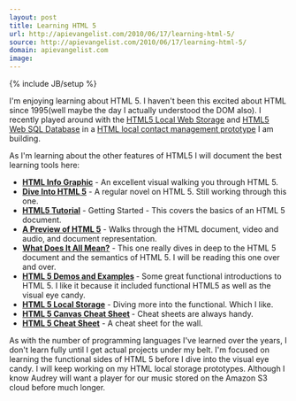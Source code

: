 ```yaml
---
layout: post
title: Learning HTML 5
url: http://apievangelist.com/2010/06/17/learning-html-5/
source: http://apievangelist.com/2010/06/17/learning-html-5/
domain: apievangelist.com
image: 
---
```

{% include JB/setup %}<p>I'm enjoying learning about HTML 5.  I haven't been this excited about HTML since 1995(well maybe the day I actually understood the DOM also).  I recently played around with the <a href="http://www.kinlane.com/category/html-5/html5-web-storage/">HTML5 Local Web Storage</a> and <a href="http://www.kinlane.com/category/html-5/html5-web-sql-database/">HTML5 Web SQL Database</a> in a <a href="http://www.kinlane.com/2010/06/html-5-web-sql-database/">HTML local contact management prototype</a> I am building.<p></p>
As I'm learning about the other features of HTML5 I will document the best learning tools here:
<ul class="mainlist">
	<li><a href="http://www.focus.com/images/view/11905/"><strong>HTML Info Graphic</strong></a> - An excellent visual walking you through HTML 5.</li>
	<li><strong><a href="http://diveintohtml5.org/">Dive Into HTML 5</a></strong> - A regular novel on HTML 5. Still working through this one.</li>
	<li><strong><a href="http://www.dave-woods.co.uk/index.php/html5-tutorial-getting-started/">HTML5 Tutorial</a></strong> - Getting Started - This covers the basics of an HTML 5 document.</li>
	<li><strong><a href="http://www.alistapart.com/articles/previewofhtml5">A Preview of HTML 5</a></strong> - Walks through the HTML document, video and audio, and document representation.</li>
	<li><strong><a href="http://diveintohtml5.org/semantics.html">What Does It All Mean?</a></strong> - This one really dives in deep to the HTML 5 document and the semantics of HTML 5. I will be reading this one over and over.</li>
	<li><strong><a href="http://html5demos.com/">HTML 5 Demos and Examples</a> </strong>- Some great functional introductions to HTML 5. I like it because it included functional HTML5 as well as the visual eye candy.</li>
	<li><strong><a href="http://paperkilledrock.com/2010/05/html5-localstorage-part-one/">HTML 5 Local Storage</a></strong> - Diving more into the functional. Which I like.</li>
	<li><strong><a href="http://blog.nihilogic.dk/2009/02/html5-canvas-cheat-sheet.html">HTML 5 Canvas Cheat Sheet</a> </strong>- Cheat sheets are always handy.</li>
	<li><strong><a href="http://www.scribd.com/doc/24192622/HTML5-Visual-Cheat-Sheet-Reloaded">HTML 5 Cheat Sheet</a></strong> - A cheat sheet for the wall.</li>
</ul>
As with the number of programming languages I've learned over the years, I don't learn fully until I get actual projects under my belt. I'm focused on learning the functional sides of HTML 5 before I dive into the visual eye candy. I will keep working on my HTML local storage prototypes. Although I know Audrey will want a player for our music stored on the Amazon S3 cloud before much longer.</p>

